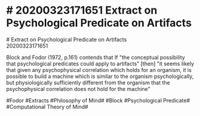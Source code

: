 # \# 20200323171651 Extract on Psychological Predicate on Artifacts

\# Extract on Psychological Predicate on Artifacts\
20200323171651

Block and Fodor (1972, p.161) contends that If \"the conceptual possibility that psychological predicates could apply to artifacts" \[then\] "it seems likely that given any psychophysical correlation which holds for an organism, it is possible to build a machine which is similar to the organism psychologically, but physiologically sufficiently different from the organism that the psychophysical correlation does not hold for the machine"

\#Fodor \#Extracts \#Philosophy of Mind\# \#Block \#Psychological Predicate\# \#Computational Theory of Mind\#

